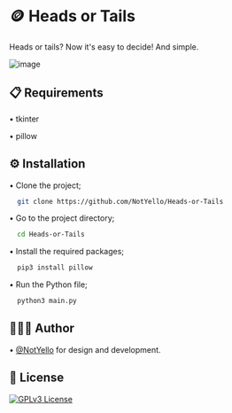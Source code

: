 
# 🪙 Heads or Tails

Heads or tails? Now it's easy to decide! And simple.

![image](https://raw.githubusercontent.com/NotYello/Heads-or-Tails/main/screenshot.png)

## 📋 Requirements

• tkinter

• pillow
  
## ⚙️ Installation

• Clone the project;

```bash
  git clone https://github.com/NotYello/Heads-or-Tails
```

• Go to the project directory;

```bash
  cd Heads-or-Tails
```

• Install the required packages;

```bash
  pip3 install pillow
```

• Run the Python file;

```bash
  python3 main.py
```

  
## 👷🏻‍♂️ Author

• [@NotYello](https://www.github.com/NotYello) for design and development.

  
## 📑 License

[![GPLv3 License](https://img.shields.io/badge/GNU%20General%20Public%20License%20v3-yellow.svg)](https://www.gnu.org/licenses/gpl-3.0.html)

  
